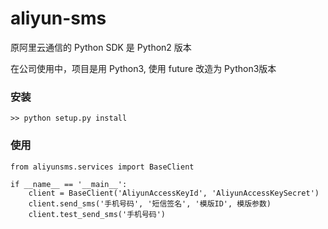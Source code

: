 # aliyun-sms
原阿里云通信的 Python SDK 是 Python2 版本

在公司使用中，项目是用 Python3, 使用 future 改造为 Python3版本


### 安装
```
>> python setup.py install
```

### 使用

```
from aliyunsms.services import BaseClient

if __name__ == '__main__':
    client = BaseClient('AliyunAccessKeyId', 'AliyunAccessKeySecret')
    client.send_sms('手机号码', '短信签名', '模版ID', 模版参数)
    client.test_send_sms('手机号码')
```
